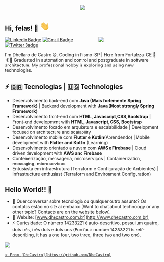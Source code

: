 <h1 align="center">
  <img src="https://thumbs.gfycat.com/AstonishingDentalGermanspitz-size_restricted.gif" />
</h1>

<h2> Hi, felas! 🤙 <img src="https://raw.githubusercontent.com/ABSphreak/ABSphreak/master/gifs/Hi.gif" width="30px"></h2>

<img align='right' src='https://user-images.githubusercontent.com/5713670/87202985-820dcb80-c2b6-11ea-9f56-7ec461c497c3.gif' width='200"'>

[![Linkedin Badge](https://img.shields.io/badge/-dhellanocastro-blue?style=flat-square&logo=Linkedin&logoColor=white&link=https://www.linkedin.com/in/dhellanocastro/)](https://www.linkedin.com/in/dhellanocastro/) [![Gmail Badge](https://img.shields.io/badge/-dhecastro90@gmail.com-c14438?style=flat-square&logo=Gmail&logoColor=white&link=mailto:dhecastro90@gmail.com)](mailto:dhecastro90@gmail.com) [![Twitter Badge](https://img.shields.io/badge/-@DheCastro90-1ca0f1?style=flat-square&labelColor=1ca0f1&logo=twitter&logoColor=white&link=https://twitter.com/DheCastro90)](https://twitter.com/DheCastro90) 

I'm Dhellano de Castro 😃. 
Coding in Pismo-SP | Here from Fortaleza-CE 🌊☀️🌴
Graduated in automation and control and postgraduate in software architecture. My professional hobby is exploring and using new technologies.

## ⚡ 🇧🇷 Tecnologias | 🇺🇸 Technologies
- Desenvolvimento back-end com **Java (Mais fortemente Spring Framework)** | Backend development with **Java (Most strongly Spring Framework)**
- Desenvolvimento front-end com **HTML, Javascript,CSS,Bootstrap** | Front-end development with **HTML, Javascript, CSS, Bootstrap**
- Desenvolvimento focado em arquitetura e escalabilidade | Development focused on architecture and scalability
- Desenvolvimento mobile com **Flutter e Kotlin**(Aprendendo) | Mobile development with **Flutter and Kotlin** (Learning)
- Desenvolvimento orientado a nuvem com **AWS e Firebase** | Cloud driven development with **AWS and Firebase**
- Conteinerização, mensageria, microserviços | Containerization, messaging, microservices
- Entusiasta em infraestrutura (Terraform e Configuração de Ambientes) | Infrastructure enthusiast (Terraform and Environment Configuration)

## Hello World!! 🤔
- 💬 Quer conversar sobre tecnologia ou qualquer outro assunto? Os contatos estão no site aí embaixo (Want to chat about technology or any other topic? Contacts are on the website below).
- 🎯 Website: [www.dhecastro.com.br](http://www.dhecastro.com.br)
- ⚡ Curiosidade: O número 14233221 é auto-descritivo, possui um quatro, dois três, três dois e dois uns (Fun fact: number 14233221 is self-describing, it has a one four, two three, three two and two one).

<div>
  <a href="https://github.com/DheCastro">
    <img height="150em" align="center" src="https://github-readme-stats.vercel.app/api?username=DheCastro&show_icons=true&theme=react&include_all_commits=true&count_private=true"/>
</div>

```⭐️ From [DheCastro](https://github.com/DheCastro)```

